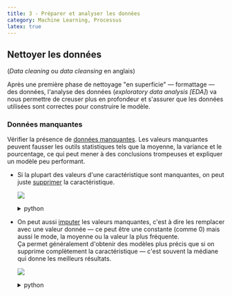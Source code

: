 ```yaml
---
title: 3 - Préparer et analyser les données
category: Machine Learning, Processus
latex: true
---
```


## Nettoyer les données

(*Data cleaning* ou *data cleansing* en anglais)

Après une première phase de nettoyage "en superficie" — formattage — des données, l'analyse des données (*exploratory data analysis [EDA]*) va nous permettre de creuser plus en profondeur et s'assurer que les données utilisées sont correctes pour construire le modèle.

### Données manquantes

Vérifier la présence de <ins>données manquantes</ins>. Les valeurs manquantes peuvent fausser les outils statistiques tels que la moyenne, la variance et le pourcentage, ce qui peut mener à des conclusions trompeuses et expliquer un modèle peu performant.

* Si la plupart des valeurs d'une caractéristique sont manquantes, on peut juste <ins>supprimer</ins> la caractéristique.

  ![](https://i.imgur.com/HioR3o6.png)

    <details>
    <summary>python</summary>

    <pre lang="python>
    # Supprimer les colonnes données
    reduced_X_train = X_train.drop(cols_with_missing, axis=1)
    reduced_X_valid = X_valid.drop(cols_with_missing, axis=1)
    </pre>
    </details>

* Si certaines valeurs d'une caractéristique sont manquantes, et qu'une valeur manquante n'a pas de signification particulière, on peut juste supprimer les lignes qui ont des valeurs manquantes.

    <details>
    <summary>python</summary>

    <pre lang="python>
    # Supprimer les lignes avec des données manquantes
    melbourne_data = melbourne_data.dropna(axis=0)
    </pre>
    </details>

* On peut aussi <ins>imputer</ins> les valeurs manquantes, c'est à dire les remplacer avec une valeur donnée — ce peut être une constante (comme 0) mais aussi le mode, la moyenne ou la valeur la plus fréquente.  
Ça permet généralement d'obtenir des modèles plus précis que si on supprime complètement la caractéristique — c'est souvent la médiane qui donne les meilleurs résultats.

  ![](https://i.imgur.com/PD10qMp.png)

    <details>
    <summary>python</summary>

    <pre lang="python">
    median = df['glucose']

    df['glucose'] = df['glucose'].fillna(med)
    </pre>

    <pre lang="python>
    from sklearn.impute import SimpleImputer

    # Imputation
    my_imputer = SimpleImputer()
    imputed_X_train = pd.DataFrame(my_imputer.fit_transform(X_train))
    imputed_X_valid = pd.DataFrame(my_imputer.transform(X_valid))

    # Remettre le nom des colonnes
    imputed_X_train.columns = X_train.columns
    imputed_X_valid.columns = X_valid.columns
    </pre>
    </details>

* Dernière alternative, <ins>marquer</ins> les lignes pour lesquelles la valeur est manquante.

  ![](https://i.imgur.com/AbLnxWC.png)

    <details>
    <summary>python</summary>

    <pre lang="python">
    df['sub_area'] = df['sub_area'].fillna('_MISSING_')
    </pre>

    <pre lang="python>
    # Copier les données originales
    X_train_plus = X_train.copy()
    X_valid_plus = X_valid.copy()

    # Créer de nouvelles colonnes pour indiquer les valeurs imputées
    for col in cols_with_missing:
        X_train_plus[col + '_was_missing'] = X_train_plus[col].isnull()
        X_valid_plus[col + '_was_missing'] = X_valid_plus[col].isnull()

    # Imputation
    my_imputer = SimpleImputer()
    imputed_X_train_plus = pd.DataFrame(my_imputer.fit_transform(X_train_plus))
    imputed_X_valid_plus = pd.DataFrame(my_imputer.transform(X_valid_plus))

    # Remettre le nom des colonnes
    imputed_X_train_plus.columns = X_train_plus.columns
    imputed_X_valid_plus.columns = X_valid_plus.columns
    </pre>
    </details>

### Données catégoriques

1. Identifier toutes les caractéristiques catégoriques comme telles. Une colonne contenant des valeurs 1,2,3,etc sera a priori considérée comme numérique. Si les numéros sont des labels (ex: siège 1,2,3), alors il faut caster la caractéristique — puisque ça n'aurait pas de sens de calculer la moyenne de valeurs catégoriques.

2. Certains algorithmes ne peuvent gérer que des valeurs numériques. En cas de valeurs catégoriques, on peut:

   * <ins>Supprimer</ins> la caractéristique.  
    Cette approche ne va être appropriée que si la caractéristique ne contient pas d'informations utiles.

   * <ins>Encoder les labels</ins> (*label encoding*)  
     Assigner un entier à chaque valeur différente.  
    Cette approche est appropriée s'il existe un ordre logique entre les différentes catégories. Exemple: non (0), oui (1) / jamais (0), rarement (1), la plupart du temps (2), tous les jours (3)

     ![](https://i.imgur.com/poo8NDm.png)

     <details>
     <summary>python</summary>

     <pre lang="python>
     from sklearn.preprocessing import LabelEncoder
     label_encoder = LabelEncoder()
     labels = {}

     for col in object_cols:
         X_train[col] = label_encoder.fit_transform(X_train[col])
         X_valid[col] = label_encoder.transform(X_valid[col])
         labels[col]  = list(encoder.classes_)
     </pre>

     <pre lang="python>
     values        = df.sex.astype('category')
     df['sex']     = values.cat.codes
     labels['sex'] = values.cat.categories
     </pre>
     </details>

   * <ins>Encoder un à un</ins> (*one-hot encoding*)  
     Créer un nouvelle colonne pour chaque valeur possible (caractéristiques couramment appelées *0/1 dummy variables*).  
     Cette approche est appropriée s'il n'existe qu'un nombre limité de valeurs (<15).

      ![](https://i.imgur.com/Dhve3Rz.png)

      <details>
      <summary>python</summary>

      <pre lang="python">
      from sklearn.preprocessing import OneHotEncoder

      # Apply one-hot encoder to each column with categorical data
      OH_encoder = OneHotEncoder(handle_unknown='ignore', sparse=False)
      OH_cols_train = pd.DataFrame(OH_encoder.fit_transform(X_train[object_cols]))
      OH_cols_valid = pd.DataFrame(OH_encoder.transform(X_valid[object_cols]))

      # One-hot encoding removed index; put it back
      OH_cols_train.index = X_train.index
      OH_cols_valid.index = X_valid.index

      # Remove categorical columns (will replace with one-hot encoding)
      num_X_train = X_train.drop(object_cols, axis=1)
      num_X_valid = X_valid.drop(object_cols, axis=1)

      # Add one-hot encoded columns to numerical features
      OH_X_train = pd.concat([num_X_train, OH_cols_train], axis=1)
      OH_X_valid = pd.concat([num_X_valid, OH_cols_valid], axis=1)
      </pre>

      <pre lang="python">
      df = df.join(pd.get_dummies(df.region, prefix='region')).drop('region', axis=1)
      df.head()
      </pre>
      </details>

   * <ins>Encoder le compte</ins> (*count encoding*)  
     Remplacer chaque valeur catégorique par le nombre de fois qu'elle apparaît dans les données. Si la valeur "GB" apparaît 10 fois dans la colonne "pays", "GB" sera remplacée par 10.

      <details>
      <summary>python</summary>

      <pre lang="python">
      import category_encoders as ce
      cat_features = ['category', 'currency', 'country']

      # Create the encoder
      count_enc = ce.CountEncoder()

      # Transform the features, rename the columns with the _count suffix, and join to dataframe
      count_encoded = count_enc.fit_transform(ks[cat_features])
      data = data.join(count_encoded.add_suffix("_count"))
      </pre>
      </details>

   * <ins>Encoder la cible</ins> (*target encoding*)  
     Remplacer chaque valeur catégorique par la moyenne de la valeur prédite pour cette catégorie. Par exemple, si la valeur prédite est le salaire, le valeur "GB" de la colonne "pays" sera remplacée par salaire moyen du pays.

     Il est nécessaire d'utiliser les mêmes valeurs pour l'entrainement et pour les tests / prédictions. Recalculer le salaire moyen avec les données de test constituerait une fuite des données prédites (*target leakage*).

      <details>
      <summary>python</summary>

      <pre lang="python">
      # Create the encoder
      target_enc = ce.TargetEncoder(cols=cat_features)
      target_enc.fit(train[cat_features], train['outcome'])

      # Transform the features, rename the columns with _target suffix, and join to dataframe
      train_TE = train.join(target_enc.transform(train[cat_features]).add_suffix('_target'))
      valid_TE = valid.join(target_enc.transform(valid[cat_features]).add_suffix('_target'))
      </pre>
      </details>

   * <ins>Encoder la cible avec augmentation</ins> (*CatBoost encoding*)  
     Similaire à l'exemple précédent sauf que pour chaque ligne, la valeur est calculée uniquement à partir des lignes avant la ligne en cours.

      <details>
      <summary>python</summary>

      <pre lang="python">
      # Create the encoder
      target_enc = ce.CatBoostEncoder(cols=cat_features)
      target_enc.fit(train[cat_features], train['outcome'])

      # Transform the features, rename columns with _cb suffix, and join to dataframe
      train_CBE = train.join(target_enc.transform(train[cat_features]).add_suffix('_cb'))
      valid_CBE = valid.join(target_enc.transform(valid[cat_features]).add_suffix('_cb'))
      </pre>
      </details>

### Date et heure

Typiquement, on récupère les données au format timestamp et on sépare les informations dans de nouvelles colonnes (années, mois, jour, heure, minute et seconde) — suivant la précision souhaitée.

<details>
<summary>python</summary>

<pre lang="python">
data['day']    = data['click_time'].dt.day.astype('uint8')
data['hour']   = data['click_time'].dt.hour.astype('uint8')
data['minute'] = data['click_time'].dt.minute.astype('uint8')
data['second'] = data['click_time'].dt.second.astype('uint8')
</pre>
</details>

### Données extrêmes

* Vérifier la distribution des données et supprimer les <ins>données extrêmes</ins> (*outliers* en anglais) — qui pourraient fausser le modèle qu'on cherche à construire.

  ![](https://i.imgur.com/7S5qPUam.jpg?1)

* Typiquement, on considère comme extrêmes
  * les valeurs inférieures au 1er quartile (Q1) moins une déviation standard de 1,5 de l'écart interquartile (IQR = Q3 - Q1):

    ```
    Extrême si > Q1 - 1.5 × IQR
    ```

  * les valeurs supérieures au 3ème quartile (Q3) plus une déviation standard de 1,5 de l'écart interquartile:

    ```
    Extrême si < Q3 + 1.5 × IQR
    ```

* Les données extrêmes peuvent résulter d'erreurs de traitement (auquel cas on peut simplement les supprimer) ou peuvent être légitimes. Si elles représentent moins de 2% de l'ensemble de données, généralement on va simplement les supprimer, mais tout dépend de la solution qu'on cherche à développer:

  * Si on regarde le salaire moyen d'une population, le revenus des millionaires doit-il être exclus?

  * Si on regarde les logs d'un site web et qu'un ID de session revient sans cesse (sûrement un bot) faut-il considérer ces logs?

### Corrélations

* Vérifier les <ins>corrélations</ins> entre les données en entrées (X) et les valeurs à prédire (y).

  * Entre 0 et 0.2:  
    pas de corrélation. On peut simplement supprimer cette caractéristique

  * Entre 0.3 et 0.6:  
    corrélation modérée

  * Entre 0.6 et 0.8:  
    bonne corrélation

  * Entre 0.8 et 1:  
    forte corrélation

  S'il n'y a aucune corrélation entre les différentes caractéristiques X et la valeur à prédire y, alors on ne peut pas créer de modèle avec les données dont on dispose.

  Si la déviation standard des données est de plus de 30%, il y a beaucoup de bruit dans les données, le modèle ne s'entraînera pas bien.

* Vérifier les corrélations entre les différentes caractéristiques.  
  La plupart des modèles requièrent que les caractéristiques ne soient pas corrélées pour fonctionner correctement. S'il y a une corrélation, ne garder qu'une des deux caractéristiques (ex: soit l'âge soit l'année de naissance, soit le pays soit la ville, etc).

* Notons que le coefficient de corrélation de Pearson (méthode utilisée par défaut par Pandas, le package usuellement utilisé pour analyser les données) ne permet de vérifier que les relations linéaires.

  ![](https://i.imgur.com/mVvshnu.png)

  Pour aller plus loin: [RIP correlation. Introducing the Predictive Power Score](https://towardsdatascience.com/rip-correlation-introducing-the-predictive-power-score-3d90808b9598)

---

## Séparer les données

(*Split data* en anglais)

### Train/test

* L'intérêt d'un modèle est de pouvoir faire des prédictions sur de nouvelles données. Pour évaluer le modèle (c'est à dire juger sa performance, combien de fois il tombe juste), on va utiliser des données que le modèle n'a jamais vu auparavant — des données qui n'ont pas été utilisée pour le calculer. Pour ce faire, on sépare le dataset en deux:

  * un sous-ensemble qui sera utilisé pour créer le modèle, qu'on appelle le *training set* (*ensemble de données d'entraînement* en français)

  * un sous-ensemble qui sera utilisé pour mesurer la performance du modèle sur des données qu'il n'a jamais vu auparavent, qu'on appelle le *test set* (*ensemble de données de test* en français)

* Typiquement, on utilise un partage de 70/30% ou de 80/20%.

  ![](https://i.imgur.com/M3sAjeo.png)

* Pour que ça fonctionne correctement, il faut que le *test set* soit représentatif des données (et non juste un intervalle) et donc mélanger les données avant de séparer les données en training/test set — à moins d'avoir affaire à des données datées, auquel cas on peut utiliser les données les plus récentes pour évaluer le modèle. Les frameworks de machine learning effectuent cette opération automatiquement.

  <details>
  <summary>python</summary>

  <pre lang="python">
  from sklearn.model_selection import train_test_split

  X_train, X_test, y_train, y_test = train_test_split(
        X, y, test_size=0.3, random_state=0)
  </pre>

  <pre lang="python">
  from sklearn.model_selection import GroupShuffleSplit

  # We'll do a "grouped" split to keep all of an artist's songs in one
  # split or the other. This is to help prevent signal leakage.
  def group_split(X, y, group, train_size=0.75):
      splitter = GroupShuffleSplit(train_size=train_size)
      train, test = next(splitter.split(X, y, groups=group))
      return (X.iloc[train], X.iloc[test], y.iloc[train], y.iloc[test])
  
  X_train, X_valid, y_train, y_valid = group_split(X, y, artists)
  </pre>
  </details>

### Test/validation

On prend un peu d'avance, mais après avoir entraîné le modèle on devra également optimiser ses performances (ex: changer les hyperparamètres). Pour ne pas optimiser et choisir un modèle en se basant uniquement sur le test set (et potentiellement avoir un modèle plus performant sur cet ensemble de données mais par hasard), on sépare les données non plus en 2 mais en 3 ensembles:

* le *train set*, pour l'entrainement
* le *validation set*, pour évaluer et optimiser le modèle
* la *test set*, pour évaluer le modèle final (/ choisir entre différents modèles)

![](https://i.imgur.com/rSHq9dE.jpg)

---

## Mettre à échelle

(*Feature scaling* en anglais)

Il est parfois nécessaire de mettre les données à l'échelle pour que l'algorithme utilisé fonctionne correctement.

* <ins>**Normaliser**</ins>  
  Un dollar américain vaut environ 100 yens, si on ne change pas l'échelle des données alors des méthodes telles que SVM ou KNN considérerons une différence de 1 yen comme aussi importante qu'une différence de 1 USD.

  La normalisation consiste à mettre les valeurs dont on dispose dans une plage resteinte — typiquement [0,1] ou [-1,1]. On change l'intervalle des données.

  $$
  \text{Normalisation moyenne (-1, 1)} \\
  x_i = \frac{x_i - \mu}{max - min}
  $$

  $$
  \text{Normalisation minimum (0, 1)} \\
  x_i = \frac{x_i - min}{max - min}
  $$

  ![](https://i.imgur.com/HflZmCo.jpg)

  <details>
  <summary>python</summary>

  <pre lang="python">
  # for min_max scaling
  from mlxtend.preprocessing import minmax_scaling

  # generate 1000 data points randomly drawn from an exponential distribution
  original_data = np.random.exponential(size=1000)

  # mix-max scale the data between 0 and 1
  scaled_data = minmax_scaling(original_data, columns=[0])
  </pre>

* <ins>**Standardiser**</ins>  
  Généralement, on standardise les données lorsque l'algorithme utilisé suppose que les données sont normallement distribuées, comme LDA ou NBGaussian.

  La standardisation consiste à convertir les valeurs dont on dispose en écart-type. Par exemple, une valeur standardisée de 2 indique que la valeur initiale est 2 fois plus élevée que la moyenne. On change la distribution des données.

  $$
  \text{Standardisation} \\
  x_i = \frac{x_i - \mu}{std}
  $$

  ![](https://i.imgur.com/6TrKNp6.jpg)

  <details>
  <summary>python</summary>

  <pre lang="python">
  # for Box-Cox Transformation
  from scipy import stats

  # normalize the exponential data with boxcox
  normalized_data = stats.boxcox(original_data)
  </pre>
  </details>

Une bonne pratique est de tester le modèle avec et sans mise à échelle, et comparer leurs performances.

Pour aller plus loin:
[Data Cleaning in Python: the Ultimate Guide (2020)](https://towardsdatascience.com/data-cleaning-in-python-the-ultimate-guide-2020-c63b88bf0a0d)

